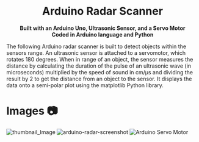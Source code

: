 <h1 align="center">Arduino Radar Scanner</h1>
<p align="center">
  <b>Built with an Arduino Uno, Ultrasonic Sensor, and a Servo Motor</b><br>
  <b>Coded in Arduino language and Python</b><br>
</p>

The following Arduino radar scanner is built to detect objects within the sensors range. An ultrasonic sensor is attached to a servomotor, which rotates 180 degrees. When in range of an object, the sensor measures the distance by calculating the duration of the pulse of an ultrasonic wave (in microseconds) multiplied by the speed of sound in cm/μs and dividing the result by 2 to get the distance from an object to the sensor. It displays the data onto a semi-polar plot using the matplotlib Python library. 

# Images 📷
![thumbnail_Image](https://user-images.githubusercontent.com/76707560/119584111-0285cf80-bd96-11eb-9804-f484f8eef04a.jpg)
![arduino-radar-screenshot](https://user-images.githubusercontent.com/76707560/119584117-03b6fc80-bd96-11eb-8922-35e2790aacde.png)
![Arduino Servo Motor](https://user-images.githubusercontent.com/76707560/119584120-04e82980-bd96-11eb-9fce-6dca80b21446.png)
